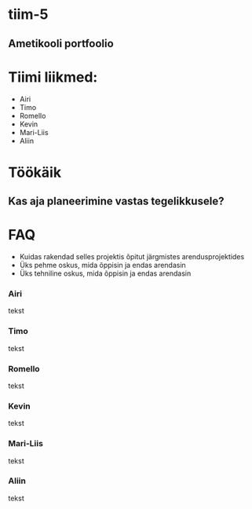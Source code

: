 # tiim-5

## Ametikooli portfoolio

# Tiimi liikmed:
* Airi
* Timo
* Romello
* Kevin
* Mari-Liis
* Aliin

# Töökäik

## Kas aja planeerimine vastas tegelikkusele?

# FAQ
* Kuidas rakendad selles projektis õpitut järgmistes arendusprojektides
* Üks pehme oskus, mida õppisin ja endas arendasin
* Üks tehniline oskus, mida õppisin ja endas arendasin

### Airi
tekst

### Timo
tekst

### Romello
tekst

### Kevin
tekst

### Mari-Liis
tekst

### Aliin
tekst

